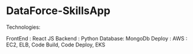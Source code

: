 # DataForce-SkillsApp

Technologies:

FrontEnd : React JS
Backend : Python
Database: MongoDb
Deploy : AWS :  EC2, ELB, Code Build, Code Deploy, EKS
